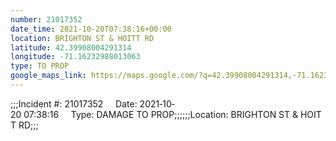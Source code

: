 ```yaml
---
number: 21017352
date_time: 2021-10-20T07:38:16+00:00
location: BRIGHTON ST & HOITT RD
latitude: 42.39908004291314
longitude: -71.16232988013063
type: TO PROP
google_maps_link: https://maps.google.com/?q=42.39908004291314,-71.16232988013063
---
```


;;;Incident #: 21017352     Date: 2021‐10‐20 07:38:16     Type: DAMAGE TO PROP;;;;;;Location: BRIGHTON ST & HOITT RD;;;
